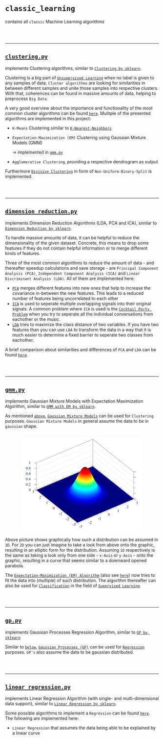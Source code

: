 # `classic_learning`

contains all `classic` Machine Learning algorithms

<br/><br/>

-------

## <a href="clustering.py" target="_blank">`clustering.py`</a>

implements Clustering algorithms, similar to <a href="https://scikit-learn.org/stable/modules/clustering.html" target="_blank">`Clustering by sklearn`</a>.

Clustering is a big part of <a href="https://towardsdatascience.com/unsupervised-learning-and-data-clustering-eeecb78b422a" target="_blank">`Unsupervised Learning`</a> when no label is given to any samples of data. `Cluster algorithms` are looking for similarities in between different samples and unite those samples into respective clusters. With that, coherences can be found in massive amounts of data, helping to preprocess `Big Data`.

A very good overview about the importance and functionality of the most common cluster algorithms can be found <a href="https://towardsdatascience.com/the-5-clustering-algorithms-data-scientists-need-to-know-a36d136ef68" target="_blank">`here`</a>. Mulitple of the presented algorithms are implemented in this project:

- `K-Means` Clustering similar to <a href="https://www.analyticsvidhya.com/blog/2018/03/introduction-k-neighbours-algorithm-clustering/" target="_blank">`K-Nearest-Neighbors`</a>
- `Expectation-Maximization (EM)` Clustering using Gaussian Mixture Models (GMM) 

    &rightarrow; implemented in [`gmm.py`](#<a-href="gmm.py"-target="_blank">`gmm.py`</a>)
- `Agglomerative Clustering`, providing a respective dendrogram as output

Furthermore <a href="https://www.geeksforgeeks.org/ml-hierarchical-clustering-agglomerative-and-divisive-clustering/" target="_blank">`Divisive Clustering`</a> in form of `Non-Uniform-Binary-Split` is implemented.

<br/><br/>

-------

## <a href="dimension_reduction.py" target="_blank">`dimension_reduction.py`</a>

implements Dimension Reduction Algorithms (LDA, PCA and ICA), similar to  <a href="https://scikit-learn.org/stable/modules/unsupervised_reduction.html" target="_blank">`Dimension Reduction by sklearn`</a>.

To handle massive amounts of data, it can be helpful to reduce the dimensionality of the given dataset. Concrete, this means to drop some features if they do not contain helpful information or to merge different kinds of features.

Three of the most common algorithms to reduce the amount of data - and thereafter speedup calculations and save storage - are `Principal Component Analysis (PCA)`, `Independent Component Analysis (ICA)` and `Linear Discriminant Analysis (LDA)`. All of them are implemented here:

- <a href="https://medium.com/apprentice-journal/pca-application-in-machine-learning-4827c07a61db" target="_blank">`PCA`</a> merges different features into new ones that help to increase the covariance in-between the new features. This leads to a reduced number of features being uncorrelated to each other
- <a href="https://danieltakeshi.github.io/2015/01/03/independent-component-analysis-a-gentle-introduction/" target="_blank">`ICA`</a> is used to seperate multiple overlapping signals into their original signals. A common problem where `ICA` is used is the <a href="https://en.wikipedia.org/wiki/Cocktail_party_effect" target="_blank">`Cocktail Party Problem`</a> when you try to seperate all the individual conversations from eachother or the music.
- <a href="https://www.knowledgehut.com/blog/data-science/linear-discriminant-analysis-for-machine-learning" target="_blank">`LDA`</a> tries to maximize the class distance of two variables. If you have two features than you can use `LDA` to transform the data in a way that it is much easier to determine a fixed barrier to seperate two classes from eachother.

A brief comparison about similarities and differences of `PCA` and `LDA` can be found <a href="https://github.com/snayan06/Dimensionality-Reduction-Technique-PCA-LDA-ICA-SVD" target="_blank">`here`</a>.

<br/><br/>

-------

## <a href="gmm.py" target="_blank">`gmm.py`</a>

implements Gaussian Mixture Models with Expectation Maximization Algorithm, similar to <a href="https://scikit-learn.org/stable/modules/generated/sklearn.mixture.GaussianMixture.html" target="_blank">`GMM with EM by sklearn`</a>.

As mentioned [`above`](#<a-href="clustering.py"-target="_blank">`clustering.py`</a>), <a href="https://brilliant.org/wiki/gaussian-mixture-model/" target="_blank">`Gaussian Mixture Models`</a> can be used for `Clustering` purposes. `Gaussian Mixture Models` in general assume the data to be in `gaussian` shape.

<h2 align="center">
    <img src="../../assets/gaussian_shape.png" alt="Gaussian Shape" width="400px" />
</h2> 

Above picture shows graphically how such a distribution can be assumed in `3D`. For `2D` you can just imagine to take a look from above onto the graphic, resulting in an elliptic form for the distribution. Assuming `1D` respectively is the same as taking a look only from one side - `x-Axis` or `y-Axis` - onto the graphic, resulting in a curve that seems similar to a downward opened parabola.

The <a href="https://bjlkeng.github.io/posts/the-expectation-maximization-algorithm/" target="_blank">`Expectation-Maximization (EM) Algorithm`</a> (also see <a href="https://en.wikipedia.org/wiki/Expectation%E2%80%93maximization_algorithm" target="_blank">`here`</a>) now tries to fit the data into (multiple) of such distribution. The algorithm thereafter can also be used for <a href="https://machinelearningmastery.com/types-of-classification-in-machine-learning/" target="_blank">`Classification`</a> in the field of <a href="https://www.geeksforgeeks.org/supervised-unsupervised-learning/" target="_blank">`Supervised Learning`</a>.

<br/><br/>

-------

## <a href="gp.py" target="_blank">`gp.py`</a>

implements Gaussian Processes Regression Algorithm, similar to <a href="https://scikit-learn.org/stable/modules/generated/sklearn.gaussian_process.GaussianProcessRegressor.html" target="_blank">`GP by sklearn`</a>

Similar to [`below`](#<a-href="linear_regression.py"-target="_blank">`linear_regression.py`</a>), <a href="https://distill.pub/2019/visual-exploration-gaussian-processes/" target="_blank">`Gaussian Processes (GP)`</a> can be used for <a href="https://en.wikipedia.org/wiki/Regression_analysis" target="_blank">`Regression`</a> purposes. `GP's` also assume the data to be gaussian distributed.

<br/><br/>

-------

## <a href="linear_regression.py" target="_blank">`linear_regression.py`</a>

implements Linear Regression Algorithm (with single- and multi-dimensional data support), similar to <a href="https://scikit-learn.org/stable/modules/generated/sklearn.linear_model.LinearRegression.html" target="_blank">`Linear Regression by sklearn`</a>.

Some possible algorithms to implement a `Regression` can be found <a href="https://www.javatpoint.com/regression-analysis-in-machine-learning" target="_blank">`here`</a>. The following are implemented here:

- `Linear Regression` that assumes the data being able to be explained by a linear curve